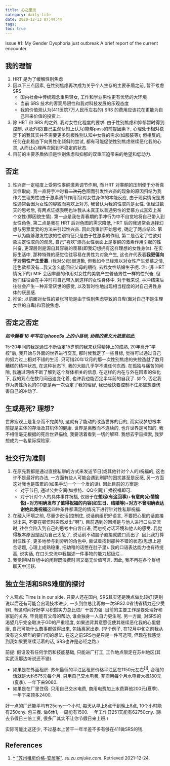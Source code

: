```yaml
---
title: 心之里技
category: daily-life
date: 2020-12-13 07:44:44
tags:
toc: true
---
```


Issue #1: My Gender Dysphoria just outbreak
A brief report of the current encounter.

<!-- more -->

## 我的理智

1. HRT 是为了缓解性别焦虑
2. 因以下三点因素, 在性别焦虑再次成为关乎个人生存的主要矛盾之前, 暂不考虑 SRS:
   * 国内社会中传统观念重男轻女, 工作和学业男性更有优势的大环境
   * 当前 SRS 技术的客观局限性和我对科技发展的乐观态度
   * 我的价值观认为(411医院7万人民币左右的) SRS 的费用应该花在更能为自己带来价值的投资上.
3. 除 HRT 和 SRS 的之外, 我对女性化程度的要求:
   由于性别焦虑和抑郁暂时得到控制, 以及外貌(自己主观认知上认为)能够pass的前提因素下,
   心理处于相对稳定下的我其实并不需要更多刻板性别认知中女性的需求(如服装等);
   但相反的, 任何在此稳态下向男性化倾斜的尝试, 都有可能促使性别焦虑继续恶化我的心灵, 从而让心理再次回到不稳定的状态.
4. 目前的主要矛盾依旧是性别焦虑和抑郁的双重压迫带来的绝望和低动力.

## 否定

1. 性兴奋一定程度上受男性睾酮激素调节作用, 而 HRT 对睾酮的压制便于分析真实性取向.
   我一直将手冲时看<del>二次元</del>色图而引发性兴奋的现象的原因归结为我作为生理男性(由于激素调节作用而)对女性身体的本能反应, 由于现实情况是男性通常会因为女性的容貌而喜欢上对方, 我曾认为我的性取向是女性.
   但经过数天的思考后, 有两点证据表明也许我从未真正以普通男性的爱慕方式喜欢上某个女性(即因貌生情). 第一点是我在青春期的手冲行为中不自觉地将自己带入到女性角色, 第二点是我在 HRT 后对色图的需求降低, HRT 后的我通常会选择幻想与男票爱爱的方法来引起性兴奋.
   因此我重新开始思考, 确定了两点结论. 第一认为能够激发性欲的性别特征只是由于性激素的作用, 第二是否定了性欲对象决定性取向的观念, 自己"喜欢"漂亮女性表面上是睾酮的激素作用引起的性兴奋, 更深层则是源自其容貌的羡慕(即我幻想拥有这样理想的女性身体).
   在实际生活中, 那种特殊的感觉往往容易在男性为对象产生, 这也许代表着**我更偏向于对男性产生爱慕**.
   (我对父母)很道歉, 但我如今已经难以对女性产生爱慕之情, 连色欲都没有...我又怎么能回应父母的期待, 去找女性结婚生子呢.
   注: (非 HRT 情况下的) MtF 会因睾酮的作用对女性的美貌产生普通男性一样的性兴奋, 但她们往往会在手冲时将自己带入到这样的女性身体中. 对于我来说, 手冲结束后往往会产生一种非常厌世的感觉, 以及暂时性地出现相当程度的对自己男性身体的厌恶感.
2. 推论: 以前面对女性的紧张可能是由于性别焦虑导致的自卑(面对自己不是生理女性的自卑)和容貌焦虑.

## 否定之否定

***如今翻看 18 年写在 Iphone5s 上的小目标, 幼稚的意义大抵是如此.***

15-20年间的我是通过不断否定15岁前的我来获得精神上的成熟,
20年离开"学校"后, 我开始与外面的世界进行交互, 那时候我定了一些目标, 觉得可以通过自己的努力过上相对不错的生活.
只可惜20年12月的那一次性别焦虑的失控造就了数月糟糕的精神状态, 在这种状态下, 我的大脑几乎学不进任何东西.
在孤独与痛苦的间隙, 我通过网络不断了解到这个群体相关的信息, 在这样的内在与外在因素的催化下, 我的观点在数月间迅速变化着, 也许我也能否定半年前的自我了.
如今, 否定我作为男性角色的GD更是再一次否定了我的理智, 我已经快要控制不住那些想要伤害自己的冲动了.

## 生或是死? 理想?

世界宏观上是复杂而不完美的, 这就有了能动的改造世界的目的, 而实现梦想根本前提是主体的存活及其机体的健康.
世界是离散而不连续的, 也许世界是可知的, 我不相信毫无根据的死后世界描绘, 我要活着看到一切的解释.
我想去宇宙探索, 我梦想成为一名星际探险家.

## 社交行为准则

1. 在原先我都是通过直接私聊的方式来发送节日(或其他针对个人的)祝福的, 这也许不是最好的办法, 一方面有些人可能会遇到刷屏的困扰甚至是反感, 另一方面这对我也是蛮累的(如果手动一个一个发的话).
   因此目前的方案是:
   * 对于节日, 通过公共空间(如推特、QQ空间)广播祝福即可.
   * 对于针对个人的具体事件祝福, 仅限于在**想起(有这回事)**+**有意向(心情愉悦)**+**对方明确发布了值得祝福的内容(如生日、结婚等)**+**对方不曾明确表达谢绝此类祝福**这四种条件都满足的情况下进行针对性私聊祝福.
2. 在融入环境之前, 尽量少说话(控制住, 说话前组织好语言, 不要把心里的话直接说出来, 不要在顿悟时突然发出"啊").
   目前遇到的困境是与他人进行口头交流时, 往往会陷入到自己的思考中自言自语, 而忽视对话环境和他人的感受.
   我觉得根本原因是因为自己太急了, 说话前不动脑子直接就脱口而出了.
   因此我打算耐住性子, 更多地参与到旁听的角色中, 尝试着找到那种不错的状态(思想上迎合话题, 心理上成熟稳重, 把幼稚的话憋在肚子里).
   我的口语表达能力也有待提高, 说实话, 在口头交流中我描述一件事物的能力超级烂...
3. 我觉得IM群组中的闲聊既浪费时间又毫无价值可言. 因此, 我不再在各个群组聊天中活跃.

## 独立生活和SRS难度的探讨

个人观点: Time is in our side. 只要人还在国内, SRS其实还是晚点做比较好(更别说以后还有可能会出现技术进步, 一步到位总比再做一次SRS2.0省钱省精力还少受罪), 有这时间好好学习积攒实力总比进厂干苦力强. 目前的主要工作是要处理好和家庭的关系, 毕竟能有父母的帮助, 谁会独身一人自力更生呢. 另一方面, 对SRS的渴望几乎完全取决于GD的严重程度, 如果违背其意愿促使其继续恶化我的心里健康, 自己可能什么蠢事都做得出来, 包括离家出走. (举个例子, 在12月中旬之前我从没有这么强烈的要自切的想法. 在这之前SRS也是只是一件可选项, 但现在我感觉到我如果要继续活着的话, SRS也许是必经之路.)

前提: 假设没有任何学历和技能基础, 只能进厂打工, 工作地点限定在苏州地区(其实武汉那边听说还不错).

* 如果是在外面租房: 苏州最低的平江区租房价格平江区在1150元左右<sup id="cite_ref-1"><a href="#cite_note-1">&#91;1&#93;</a></sup>, 合租的话就是大约575元每个月. 只用自己交水电费, 非商用每个月水电费大概180元(夏季). 一年下来9060.
* 如果是在厂里住宿: 只用自己交水电费, 商用电费加上水费算他200元(夏季). 一年下来顶多2400.

好一点的厂还能平均有25cny一个小时, 每天从早上8点干到晚上8点, 10个小时能有250cny. 包三餐. 做6休1, 一周能有1500. 一年工作日251天能有62750cny. (除去节假日三倍工资, 很多厂其实不让你节假日来上班.)

实际可能比这还少, 不过基本上苦干一年半差不多有够在411做SRS的钱.

## References

<ol>
<li id="cite_note-1"><b><a href="#cite_ref-1">^</a></b> <a href="https://su.zu.anjuke.com/zujin/">"苏州租房价格-安居客"</a>. <i>su.zu.anjuke.com</i>. Retrieved 2021-12-24.
</li>
